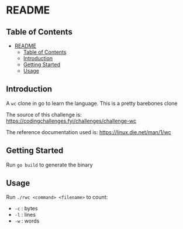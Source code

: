 # README
## Table of Contents
- [README](#readme)
  - [Table of Contents](#table-of-contents)
  - [Introduction](#introduction)
  - [Getting Started](#getting-started)
  - [Usage](#usage)

## Introduction
A `wc` clone in go to learn the language. This is a pretty barebones clone

The source of this challenge is: https://codingchallenges.fyi/challenges/challenge-wc

The reference documentation used is: https://linux.die.net/man/1/wc

## Getting Started
Run `go build` to generate the binary

## Usage
Run `./rwc <command> <filename>` to count:
* `-c` : bytes
* `-l` : lines
* `-w` : words